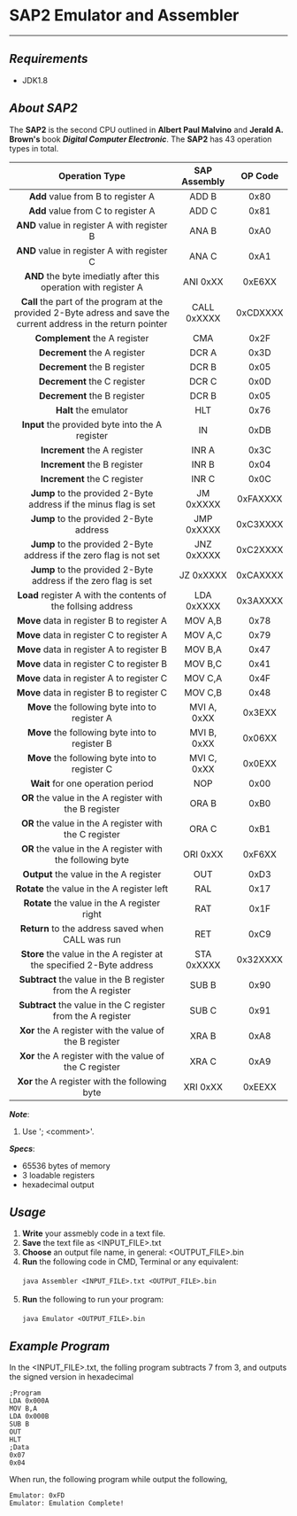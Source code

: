 # SAP2 Emulator and Assembler

---

***Requirements***
---
- JDK1.8

***About SAP2***
---
The __SAP2__ is the second CPU outlined in __Albert Paul Malvino__ and __Jerald A. Brown's__ book __***Digital Computer Electronic***__.
The __SAP2__ has 43 operation types in total. 

| Operation Type     | SAP Assembly  | OP Code    |
|:------------------:|:-------------:|:----------:|
| __Add__ value from B to register A | ADD B  | 0x80 |
| __Add__ value from C to register A | ADD C  | 0x81 |
| __AND__ value in register A with register B | ANA B | 0xA0 |
| __AND__ value in register A with register C | ANA C | 0xA1 |
| __AND__ the byte imediatly after this operation with register A | ANI 0xXX | 0xE6XX |
| __Call__ the part of the program at the provided 2-Byte adress and save the current address in the return pointer| CALL 0xXXXX | 0xCDXXXX |
| __Complement__ the A register | CMA | 0x2F |
| __Decrement__ the A register | DCR A | 0x3D |
| __Decrement__ the B register | DCR B | 0x05 |
| __Decrement__ the C register | DCR C | 0x0D |
| __Decrement__ the B register | DCR B | 0x05 |
| __Halt__ the emulator | HLT | 0x76 |
| __Input__ the provided byte into the A register | IN | 0xDB |
| __Increment__ the A register | INR A | 0x3C |
| __Increment__ the B register | INR B | 0x04 |
| __Increment__ the C register | INR C | 0x0C |
| __Jump__ to the provided 2-Byte address if the minus flag is set | JM 0xXXXX | 0xFAXXXX |
| __Jump__ to the provided 2-Byte address | JMP 0xXXXX | 0xC3XXXX |
| __Jump__ to the provided 2-Byte address if the zero flag is not set| JNZ 0xXXXX | 0xC2XXXX |
| __Jump__ to the provided 2-Byte address if the zero flag is set| JZ 0xXXXX | 0xCAXXXX |
| __Load__ register A with the contents of the follsing address| LDA 0xXXXX | 0x3AXXXX |
| __Move__ data in register B to register A | MOV A,B | 0x78 |
| __Move__ data in register C to register A | MOV A,C | 0x79 |
| __Move__ data in register A to register B | MOV B,A | 0x47 |
| __Move__ data in register C to register B | MOV B,C | 0x41 |
| __Move__ data in register A to register C | MOV C,A | 0x4F |
| __Move__ data in register B to register C | MOV C,B | 0x48 |
| __Move__ the following byte into to register A | MVI A, 0xXX | 0x3EXX |
| __Move__ the following byte into to register B | MVI B, 0xXX | 0x06XX |
| __Move__ the following byte into to register C | MVI C, 0xXX | 0x0EXX |
| __Wait__ for one operation period | NOP | 0x00 |
| __OR__ the value in the A register with the B register | ORA B | 0xB0 |
| __OR__ the value in the A register with the C register | ORA C | 0xB1 |
| __OR__ the value in the A register with the following byte | ORI 0xXX | 0xF6XX |
| __Output__ the value in the A register | OUT | 0xD3 |
| __Rotate__ the value in the A register left | RAL | 0x17 |
| __Rotate__ the value in the A register right | RAT | 0x1F |
| __Return__ to the address saved when CALL was run | RET | 0xC9 |
| __Store__ the value in the A register at the specified 2-Byte address | STA 0xXXXX | 0x32XXXX |
| __Subtract__ the value in the B register from the A register | SUB B | 0x90 |
| __Subtract__ the value in the C register from the A register | SUB C | 0x91 |
| __Xor__ the A register with the value of the B register | XRA B | 0xA8 |
| __Xor__ the A register with the value of the C register | XRA C | 0xA9 |
| __Xor__ the A register with the following byte | XRI 0xXX | 0xEEXX |


__***Note***__: 
1. Use '; \<comment>'.

__***Specs***__:
- 65536 bytes of memory
- 3 loadable registers
- hexadecimal output

***Usage***
---
1. __Write__ your assmebly code in a text file.
2. __Save__ the text file as \<INPUT_FILE>.txt
3. __Choose__ an output file name, in general: \<OUTPUT_FILE>.bin
4. __Run__ the following code in CMD, Terminal or any equivalent:
<br/></br>
  ```java Assembler <INPUT_FILE>.txt <OUTPUT_FILE>.bin```
<br/></br>
5. __Run__ the following to run your program:
<br/></br>
  ```java Emulator <OUTPUT_FILE>.bin```

***Example Program***
---
In the <INPUT_FILE>.txt, the folling program subtracts 7 from 3, and outputs the signed version in hexadecimal
  ```
  ;Program
  LDA 0x000A
  MOV B,A
  LDA 0x000B
  SUB B
  OUT
  HLT
  ;Data
  0x07
  0x04
  ```
  
  When run, the following program while output the following,
  ```
Emulator: 0xFD
Emulator: Emulation Complete!
  ```
